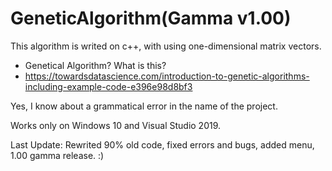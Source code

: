 # GeneticAlgorithm(Gamma v1.00)
This algorithm is writed on c++, with using one-dimensional matrix vectors.

- Genetical Algorithm? What is this?
- https://towardsdatascience.com/introduction-to-genetic-algorithms-including-example-code-e396e98d8bf3

Yes, I know about a grammatical error in the name of the project.

Works only on Windows 10 and Visual Studio 2019.

Last Update:
Rewrited 90% old code, fixed errors and bugs, added menu, 1.00 gamma release.
:)
